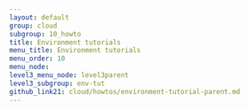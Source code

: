 ```yaml
---
layout: default
group: cloud
subgroup: 10_howto
title: Environment tutorials
menu_title: Environment tutorials
menu_order: 10
menu_node: 
level3_menu_node: level3parent
level3_subgroup: env-tut
github_link21: cloud/howtos/environment-tutorial-parent.md
---
```


